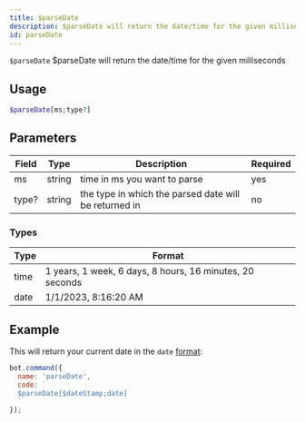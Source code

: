 ```yaml
---
title: $parseDate 
description: $parseDate will return the date/time for the given milliseconds
id: parseDate
---
```


`$parseDate` $parseDate will return the date/time for the given milliseconds

## Usage

```php
$parseDate[ms;type?]
```

## Parameters 


| Field | Type   | Description                                           | Required |
| ----- | ------ | ----------------------------------------------------- | -------- |
| ms    | string | time in ms you want to parse                          | yes      |
| type? | string | the type in which the parsed date will be returned in | no       |

### Types
| Type | Format                                                   |
| ---- | -------------------------------------------------------- |
| time | 1 years, 1 week, 6 days, 8 hours, 16 minutes, 20 seconds |
| date | 1/1/2023, 8:16:20 AM                                     |


## Example

This will return your current date in the `date` [format](#types):

```javascript
bot.command({
  name: 'parseDate',
  code: `
  $parseDate[$dateStamp;date]
  `
});
```
